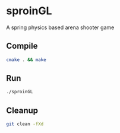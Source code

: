 # sproinGL

A spring physics based arena shooter game

## Compile

```bash
cmake . && make
```

## Run

```bash
./sproinGL
```

## Cleanup

```bash
git clean -fXd
```
